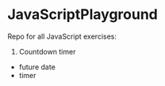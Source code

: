 # JavaScriptPlayground
Repo for all JavaScript exercises:

1. Countdown timer

- future date
- timer
